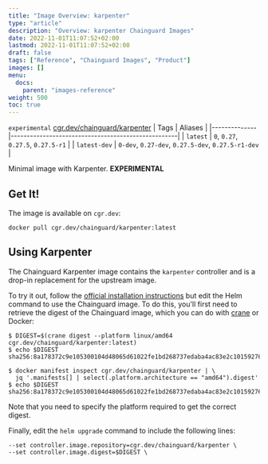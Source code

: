 ```yaml
---
title: "Image Overview: karpenter"
type: "article"
description: "Overview: karpenter Chainguard Images"
date: 2022-11-01T11:07:52+02:00
lastmod: 2022-11-01T11:07:52+02:00
draft: false
tags: ["Reference", "Chainguard Images", "Product"]
images: []
menu:
  docs:
    parent: "images-reference"
weight: 500
toc: true
---
```


`experimental` [cgr.dev/chainguard/karpenter](https://github.com/chainguard-images/images/tree/main/images/karpenter)
| Tags         | Aliases                                            |
|--------------|----------------------------------------------------|
| `latest`     | `0`, `0.27`, `0.27.5`, `0.27.5-r1`                 |
| `latest-dev` | `0-dev`, `0.27-dev`, `0.27.5-dev`, `0.27.5-r1-dev` |



Minimal image with Karpenter. **EXPERIMENTAL**

## Get It!

The image is available on `cgr.dev`:

```
docker pull cgr.dev/chainguard/karpenter:latest
```

## Using Karpenter

The Chainguard Karpenter image contains the `karpenter` controller and is a drop-in replacement for the upstream image.

To try it out, follow the [official installation
instructions](https://karpenter.sh/preview/getting-started/getting-started-with-karpenter/) but edit
the Helm command to use the Chainguard image. To do this, you'll first need to retrieve the digest
of the Chainguard image, which you can do with
[crane](https://github.com/google/go-containerregistry/tree/main/cmd/crane) or Docker:

```
$ DIGEST=$(crane digest --platform linux/amd64 cgr.dev/chainguard/karpenter:latest)
$ echo $DIGEST
sha256:8a178372c9e105300104d48065d61022fe1bd268737edaba4ac83e2c10159276

$ docker manifest inspect cgr.dev/chainguard/karpenter | \
  jq '.manifests[] | select(.platform.architecture == "amd64").digest'
$ echo $DIGEST
sha256:8a178372c9e105300104d48065d61022fe1bd268737edaba4ac83e2c10159276
```
Note that you need to specify the platform required to get the correct digest.

Finally, edit the `helm upgrade` command to include the following lines:

```
--set controller.image.repository=cgr.dev/chainguard/karpenter \
--set controller.image.digest=$DIGEST \
```

